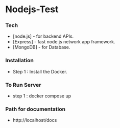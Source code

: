 # Nodejs-Test

### Tech

* [node.js] -  for backend APIs.
* [Express] - fast node.js network app framework.
* [MongoDB] -  for Database.


### Installation 

* Step 1 : Install the Docker.
              

 ### To Run Server 

 * step 1 : docker compose up

 ### Path for documentation

 * http://localhost/docs



 
       


